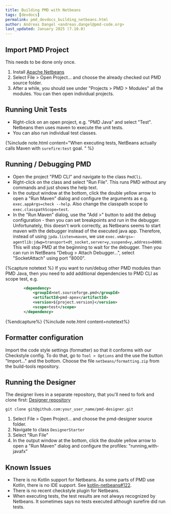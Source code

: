 ```yaml
---
title: Building PMD with Netbeans
tags: [devdocs]
permalink: pmd_devdocs_building_netbeans.html
author: Andreas Dangel <andreas.dangel@pmd-code.org>
last_updated: January 2025 (7.10.0)
---
```


## Import PMD Project

This needs to be done only once.

1. Install [Apache Netbeans](https://netbeans.apache.org/index.html)
2. Select File > Open Project... and choose the already checked out PMD source folder.
3. After a while, you should see under "Projects > PMD > Modules" all the modules. You can then
   open individual projects.

## Running Unit Tests

* Right-click on an open project, e.g. "PMD Java" and select "Test". Netbeans then uses maven
  to execute the unit tests.
* You can also run individual test classes.

{%include note.html content="When executing tests, NetBeans actually calls Maven with `surefire:test` goal. " %}

## Running / Debugging PMD

* Open the project "PMD CLI" and navigate to the class `PmdCli`.
* Right-click on the class and select "Run File". This runs PMD without any commands and just shows the help text.
* In the output window at the bottom, click the double yellow arrow to open a "Run Maven" dialog and configure
  the arguments as e.g. `exec.appArgs=check --help`. Also change the classpath scope to `exec.classpathScope=test`.
* In the "Run Maven" dialog, use the "Add >" button to add the debug configuration - then you can set breakpoints
  and run in the debugger. Unfortunately, this doesn't work correctly, as Netbeans seems to start maven with
  the debugger instead of the executed java app. Therefore, instead of using `jpda.listen=maven`, we use
  `exec.vmArgs=-agentlib:jdwp=transport=dt_socket,server=y,suspend=y,address=8000`. This will stop PMD at the
  beginning to wait for the debugger. Then you can run in NetBeans "Debug > Attach Debugger...", select
  "SocketAttach" using port "8000".

{%capture notetext %}
If you want to run/debug other PMD modules than PMD Java, then you need to add additional dependencies to
PMD CLI as scope test, e.g.

```xml
        <dependency>
            <groupId>net.sourceforge.pmd</groupId>
            <artifactId>pmd-apex</artifactId>
            <version>${project.version}</version>
            <scope>test</scope>
        </dependency>
```
{%endcapture%}
{%include note.html content=notetext%}


## Formatter configuration

Import the code style settings (formatter) so that it conforms with our Checkstyle config.
To do that, go to `Tool > Options` and the use the button "Import..." and the bottom.
Choose the file `netbeans/formatting.zip` from the build-tools repository.

## Running the Designer

The designer lives in a separate repository, that you'll need to fork and clone first:
[Designer repository](https://github.com/pmd/pmd-designer)

```shell
git clone git@github.com:your_user_name/pmd-designer.git
```

1. Select File > Open Project... and choose the pmd-designer source folder.
2. Navigate to class `DesignerStarter`
3. Select "Run File"
4. In the output window at the bottom, click the double yellow arrow to open a "Run Maven" dialog and configure
   the profiles: "running,with-javafx"

## Known Issues
* There is no Kotlin support for Netbeans. As some parts of PMD use Kotlin, there is no
  IDE support. See [kotlin-netbeans#122](https://github.com/JetBrains/kotlin-netbeans/issues/122).
* There is no recent checkstyle plugin for Netbeans.
* When executing tests, the test results are not always recognized by Netbeans. It sometimes says no tests
  executed although surefire did run tests.
